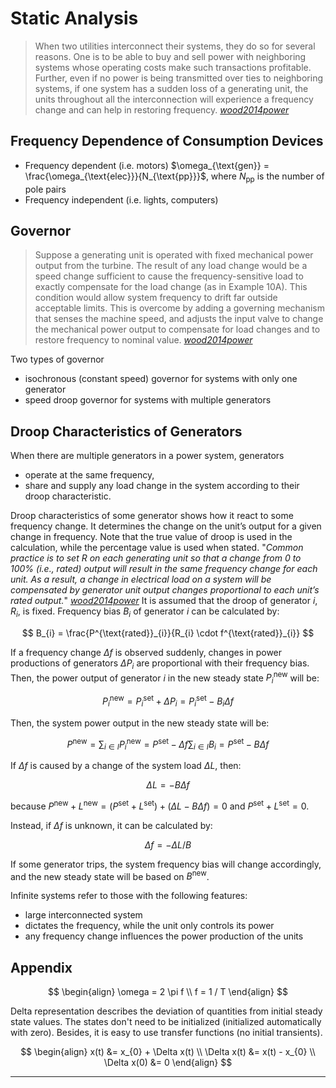 
# Static Analysis

> When two utilities interconnect their systems, they do so for several reasons. One is to be able to buy and sell power with neighboring systems whose operating costs make such transactions profitable. Further, even if no power is being transmitted over ties to neighboring systems, if one system has a sudden loss of a generating unit, the units throughout all the interconnection will experience a frequency change and can help in restoring frequency. [_wood2014power_]

## Frequency Dependence of Consumption Devices

- Frequency dependent (i.e. motors) $\omega_{\text{gen}} = \frac{\omega_{\text{elec}}}{N_{\text{pp}}}$, where $N_{\text{pp}}$ is the number of pole pairs
- Frequency independent (i.e. lights, computers)


## Governor

> Suppose a generating unit is operated with fixed mechanical power output from the turbine. The result of any load change would be a speed change sufficient to cause the frequency-sensitive load to exactly compensate for the load change (as in Example 10A). This condition would allow system frequency to drift far outside acceptable limits. This is overcome by adding a governing mechanism that senses the machine speed, and adjusts the input valve to change the mechanical power output to compensate for load changes and to restore frequency to nominal value. [_wood2014power_]

Two types of governor

- isochronous (constant speed) governor for systems with only one generator
- speed droop governor for systems with multiple generators

## Droop Characteristics of Generators

When there are multiple generators in a power system, generators

- operate at the same frequency,
- share and supply any load change in the system according to their droop characteristic.

Droop characteristics of some generator shows how it react to some frequency change. It determines the change on the unit’s output for a given change in frequency. Note that the true value of droop is used in the calculation, while the percentage value is used when stated. "_Common practice is to set R on each generating unit so that a change from 0 to 100% (i.e., rated) output will result in the same frequency change for each unit. As a result, a change in electrical load on a system will be compensated by generator unit output changes proportional to each unit’s rated output._" [_wood2014power_] It is assumed that the droop of generator $i$, $R_{i}$, is fixed. Frequency bias $B_{i}$ of generator $i$ can be calculated by:

$$
B_{i} = \frac{P^{\text{rated}}_{i}}{R_{i} \cdot f^{\text{rated}}_{i}}
$$

If a frequency change $\Delta f$ is observed suddenly, changes in power productions of generators $\Delta P_{i}$ are proportional with their frequency bias. Then, the power output of generator $i$ in the new steady state $P^{\text{new}}_{i}$ will be:

$$ P^{\text{new}}_{i} = P^{\text{set}}_{i} + \Delta P_{i} = P^{\text{set}}_{i} - B_{i} \Delta f $$

Then, the system power output in the new steady state will be:

$$ P^{\text{new}} = \sum_{i \in I} P^{\text{new}}_{i} = P^{\text{set}} - \Delta f \sum_{i \in I} B_{i} = P^{\text{set}} - B \Delta f $$

If $\Delta f$ is caused by a change of the system load $\Delta L$, then:

$$ \Delta L = - B \Delta f $$

because $P^{\text{new}} + L^{\text{new}} = (P^{\text{set}} + L^{\text{set}}) + (\Delta L - B \Delta f) = 0$ and $P^{\text{set}} + L^{\text{set}} = 0$.

Instead, if $\Delta f$ is unknown, it can be calculated by:

$$ \Delta f = - \Delta L / B $$

If some generator trips, the system frequency bias will change accordingly, and the new steady state will be based on $B^{\text{new}}$.

Infinite systems refer to those with the following features:

- large interconnected system
- dictates the frequency, while the unit only controls its power
- any frequency change influences the power production of the units

## Appendix

$$
\begin{align}
  \omega = 2 \pi f \\
  f = 1 / T
\end{align}
$$

Delta representation describes the deviation of quantities from initial steady state values. The states don't need to be initialized (initialized automatically with zero). Besides, it is easy to use transfer functions (no initial transients).

$$
\begin{align}
  x(t) &= x_{0} + \Delta x(t) \\
  \Delta x(t) &= x(t) - x_{0} \\
  \Delta x(0) &= 0
\end{align}
$$

---

[_wood2014power_]: https://github.com/edxu96/symposium/tree/master/bib/SDN.bib
